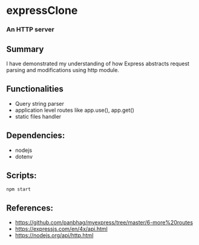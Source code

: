 # expressClone
### An HTTP server
## Summary
I have demonstrated my understanding of how Express abstracts request parsing and modifications using http module.

## Functionalities
- Query string parser
- application level routes like app.use(), app.get()
- static files handler

## Dependencies:
- nodejs
- dotenv

## Scripts:
`npm start`

## References:
- https://github.com/panbhag/myexpress/tree/master/6-more%20routes
- https://expressjs.com/en/4x/api.html
- https://nodejs.org/api/http.html
